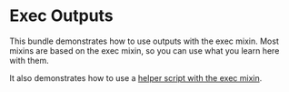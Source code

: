 # Exec Outputs

This bundle demonstrates how to use outputs with the exec mixin. Most mixins 
are based on the exec mixin, so you can use what you learn here with them.

It also demonstrates how to use a [helper script with the exec mixin](https://porter.sh/best-practices/exec-mixin/#use-scripts).